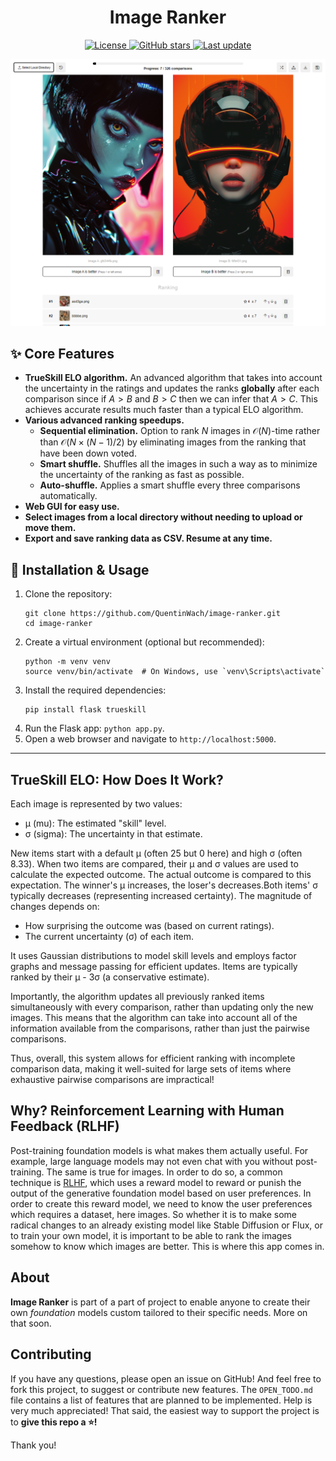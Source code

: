 <div align="center">
  <h1>Image Ranker</h1>
  <p>
    <a href="https://opensource.org/licenses/MIT">
      <img src="https://img.shields.io/github/license/QuentinWach/image-ranker" alt="License">
    </a>
    <a href="https://github.com/QuentinWach/1v1-image-ranker/stargazers">
      <img src="https://img.shields.io/github/stars/QuentinWach/image-ranker" alt="GitHub stars">
    </a>
    <a href="https://github.com/QuentinWach/1v1-image-ranker/commits/main">
      <img src="https://img.shields.io/github/last-commit/QuentinWach/image-ranker" alt="Last update">
    </a>
  </p>
</div>

![alt text](static/header_v0_1.png)

## ✨ Core Features
- **TrueSkill ELO algorithm.** An advanced algorithm that takes into account the uncertainty in the ratings and updates the ranks **globally** after each comparison since if $A > B$ and $B > C$ then we can infer that $A > C$. This achieves accurate results much faster than a typical ELO algorithm.
- **Various advanced ranking speedups.** 
  - **Sequential elimination.** Option to rank $N$ images in $\mathcal{O}(N)$-time rather than $\mathcal{O}(N \times (N-1)/2)$ by eliminating images from the ranking that have been down voted.
  - **Smart shuffle.** Shuffles all the images in such a way as to minimize the uncertainty of the ranking as fast as possible.
  - **Auto-shuffle.** Applies a smart shuffle every three comparisons automatically.
- **Web GUI for easy use.**
- **Select images from a local directory without needing to upload or move them.**
- **Export and save ranking data as CSV. Resume at any time.**

## 🚀 Installation & Usage
1. Clone the repository:
   ```
   git clone https://github.com/QuentinWach/image-ranker.git
   cd image-ranker
   ```
2. Create a virtual environment (optional but recommended):
   ```
   python -m venv venv
   source venv/bin/activate  # On Windows, use `venv\Scripts\activate`
   ```
3. Install the required dependencies:
   ```
   pip install flask trueskill
   ```
4. Run the Flask app: `python app.py`.
5. Open a web browser and navigate to `http://localhost:5000`.

---
## TrueSkill ELO: How Does It Work?
Each image is represented by two values:
- μ (mu): The estimated "skill" level.
- σ (sigma): The uncertainty in that estimate.

New items start with a default μ (often 25 but 0 here) and high σ (often 8.33). When two items are compared, their μ and σ values are used to calculate the expected outcome. The actual outcome is compared to this expectation. The winner's μ increases, the loser's decreases.Both items' σ typically decreases (representing increased certainty). The magnitude of changes depends on:
- How surprising the outcome was (based on current ratings).
- The current uncertainty (σ) of each item.

It uses Gaussian distributions to model skill levels and employs factor graphs and message passing for efficient updates. Items are typically ranked by their μ - 3σ (a conservative estimate).

Importantly, the algorithm updates all previously ranked items simultaneously with every comparison, rather than updating only the new images. This means that the algorithm can take into account all of the information available from the comparisons, rather than just the pairwise comparisons.

Thus, overall, this system allows for efficient ranking with incomplete comparison data, making it well-suited for large sets of items where exhaustive pairwise comparisons are impractical!

## Why? Reinforcement Learning with Human Feedback (RLHF)
Post-training foundation models is what makes them actually useful. For example, large language models may not even chat with you without post-training. The same is true for images. In order to do so, a common technique is [RLHF](https://huggingface.co/docs/trl/main/en/index), which uses a reward model to reward or punish the output of the generative foundation model based on user preferences. In order to create this reward model, we need to know the user preferences which requires a dataset, here images. So whether it is to make some radical changes to an already existing model like Stable Diffusion or Flux, or to train your own model, it is important to be able to rank the images somehow to know which images are better. This is where this app comes in.
<!--
## What's Next?
Once you have a dataset of images, you can use this app to rank them. You can then use the ranked dataset to train your reward model. Which you can then use to fine-tune your generative model. You might want to look into the following:
+ [Transformer Reinforcement Learning (TRL) (huggingface.co)](https://huggingface.co/docs/trl/main/en/index): TRL is a library for training language models using reinforcement learning techniques. It provides tools and utilities to implement RLHF and other RL algorithms for fine-tuning language models based on human preferences or other reward signals.
+ [PEFT (Parameter-Efficient Fine-Tuning) (huggingface.co)](https://huggingface.co/blog/trl-peft): PEFT is a technique to fine-tune language models using only a small subset of the model's parameters, making it much more efficient than full-parameter fine-tuning.
+ [Reward Model Training (medium.com)](https://medium.com/towards-generative-ai/reward-model-training-2209d1befb5f): This article provides a comprehensive guide to training a reward model for language models.
+ [RLHF for LLMs (superannotate.com)](https://www.superannotate.com/blog/rlhf-for-llm)
+ [RLHF (labellerr.com)](https://www.labellerr.com/blog/reinforcement-learning-from-human-feedback/)
-->

## About
**Image Ranker** is part of a part of project to enable anyone to create their own _foundation_ models custom tailored to their specific needs. More on that soon.

## Contributing
If you have any questions, please open an issue on GitHub! And feel free to fork this project, to suggest or contribute new features. The `OPEN_TODO.md` file contains a list of features that are planned to be implemented. Help is very much appreciated! That said, the easiest way to support the project is to **give this repo a ⭐!**

Thank you!

